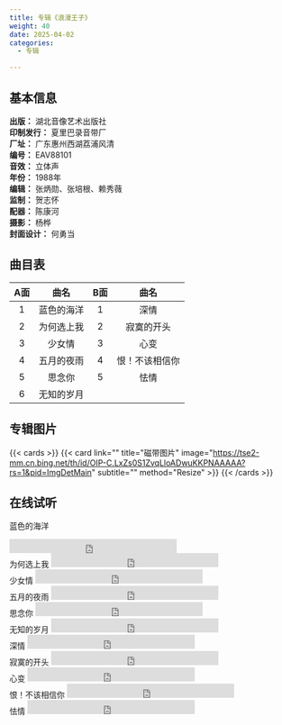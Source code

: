 ```yaml
---
title: 专辑《浪漫王子》
weight: 40
date: 2025-04-02
categories:
  - 专辑

---
```



## 基本信息

**出版：** 湖北音像艺术出版社<br>
**印制发行：** 夏里巴录音带厂<br>
**厂址：** 广东惠州西湖荔浦风清<br>
**编号：** EAV88101<br>
**音效：** 立体声<br>
**年份：** 1988年<br>
**编辑：** 张炳勋、张培根、赖秀薇<br>
**监制：** 贺志怀<br>
**配器：** 陈康河<br>
**摄影：** 杨桦<br>
**封面设计：** 何勇当

## 曲目表

|A面|曲名|B面|曲名|
|:-----:|:-----:|:-----:|:-----:|
|1|蓝色的海洋|1|深情|
|2|为何选上我|2|寂寞的开头|
|3|少女情|3|心变|
|4|五月的夜雨|4|恨！不该相信你|
|5|思念你|5|怯情|
|6|无知的岁月|||


## 专辑图片

{{< cards >}}
  {{< card link="" title="磁带图片" image="https://tse2-mm.cn.bing.net/th/id/OIP-C.LxZs0S1ZvqLloADwuKKPNAAAAA?rs=1&pid=ImgDetMain" subtitle="" method="Resize" >}}
{{< /cards >}}


## 在线试听

蓝色的海洋
<iframe src="https://www.opendrive.com/player/NzNfOTAxMzU0ODNfQzh3cmk" height="25" width="297" style="border:0" scrolling="no" frameborder="0" allowtransparency="true"></iframe>

<br>
为何选上我
<iframe src="https://www.opendrive.com/player/NzNfOTAxMzU1MDVfR0lWMTM" height="25" width="297" style="border:0" scrolling="no" frameborder="0" allowtransparency="true"></iframe>

<br>
少女情
<iframe src="https://www.opendrive.com/player/NzNfOTAxMzU0OTdfVDNSc1k" height="25" width="297" style="border:0" scrolling="no" frameborder="0" allowtransparency="true"></iframe>

<br>
五月的夜雨
<iframe src="https://www.opendrive.com/player/NzNfOTAxMzU1MjhfVmx3S0Y" height="25" width="297" style="border:0" scrolling="no" frameborder="0" allowtransparency="true"></iframe>

<br>
思念你
<iframe src="https://www.opendrive.com/player/NzNfOTAxMzU0OTlfYzBYMkc" height="25" width="297" style="border:0" scrolling="no" frameborder="0" allowtransparency="true"></iframe>

<br>
无知的岁月
<iframe src="https://www.opendrive.com/player/NzNfOTAxMzU1MTVfbkpjMFc" height="25" width="297" style="border:0" scrolling="no" frameborder="0" allowtransparency="true"></iframe>

<br>
深情
<iframe src="https://www.opendrive.com/player/NzNfOTAwMDAyODhfRWE5OGo" height="25" width="297" style="border:0" scrolling="no" frameborder="0" allowtransparency="true"></iframe>

<br>
寂寞的开头
<iframe src="https://www.opendrive.com/player/NzNfOTAwMDAzNDZfeU44TlM" height="25" width="297" style="border:0" scrolling="no" frameborder="0" allowtransparency="true"></iframe>

<br>
心变
<iframe src="https://www.opendrive.com/player/NzNfOTAwMDAzMjVfa0lwSFg" height="25" width="297" style="border:0" scrolling="no" frameborder="0" allowtransparency="true"></iframe>

<br>
恨！不该相信你
<iframe src="https://www.opendrive.com/player/NzNfOTAwMDAzMzhfWkRIZkE" height="25" width="297" style="border:0" scrolling="no" frameborder="0" allowtransparency="true"></iframe>

<br>
怯情
<iframe src="https://www.opendrive.com/player/NzNfOTAwMDAzNjZfdGhVZmY" height="25" width="297" style="border:0" scrolling="no" frameborder="0" allowtransparency="true"></iframe>


